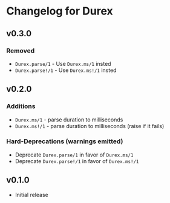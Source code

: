 # Changelog for Durex

## v0.3.0

### Removed

* `Durex.parse/1` - Use `Durex.ms/1` insted
* `Durex.parse!/1` - Use `Durex.ms!/1` insted


## v0.2.0

### Additions

* `Durex.ms/1` - parse duration to milliseconds
* `Durex.ms!/1` - parse duration to milliseconds (raise if it fails)


### Hard-Deprecations (warnings emitted)

* Deprecate `Durex.parse/1` in favor of `Durex.ms/1`
* Deprecate `Durex.parse!/1` in favor of `Durex.ms!/1`


## v0.1.0

* Initial release